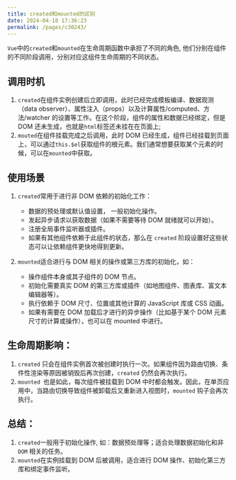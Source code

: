 ```yaml
---
title: created和mounted的区别
date: 2024-04-18 17:36:23
permalink: /pages/c30243/
---
```


`Vue`中的`created`和`mounted`在生命周期函数中承担了不同的角色, 他们分别在组件的不同阶段调用，分别对应这组件生命周期的不同状态。

## 调用时机

1. `created`在组件实例创建后立即调用，此时已经完成模板编译、数据观测（data observer）、属性注入（props）以及计算属性/computed、方法/watcher 的设置等工作。在这个阶段，组件的属性和数据已经绑定，但是 DOM 还未生成，也就是`html`标签还未挂在在页面上;
2. `mouted`在组件挂载完成之后调用，此时 DOM 已经生成，组件已经挂载到页面上，可以通过`this.$el`获取组件的根元素。我们通常想要获取某个元素的时候，可以在`mounted`中获取。

## 使用场景

1. `created`常用于进行非 DOM 依赖的初始化工作：

   - 数据的预处理或默认值设置， 一般初始化操作。
   - 发起异步请求以获取数据（如果不需要等待 DOM 就绪就可以开始）。
   - 注册全局事件监听器或插件。
   - 如果有其他组件依赖于此组件的状态，那么在 `created` 阶段设置好这些状态可以让依赖组件更快地得到更新。

2. `mounted`适合进行与 DOM 相关的操作或第三方库的初始化，如：
   - 操作组件本身或其子组件的 DOM 节点。
   - 初始化需要真实 DOM 的第三方库或插件（如地图组件、图表库、富文本编辑器等）。
   - 执行依赖于 DOM 尺寸、位置或其他计算的 JavaScript 库或 CSS 动画。
   - 如果有需要在 DOM 加载后才进行的异步操作（比如基于某个 DOM 元素尺寸的计算或操作），也可以在 mounted 中进行。

## 生命周期影响：

1. `created` 只会在组件实例首次被创建时执行一次。如果组件因为路由切换、条件性渲染等原因被销毁后再次创建，`created` 仍然会再次执行。
2. `mounted `也是如此，每次组件被挂载到 DOM 中时都会触发。因此，在单页应用中，当路由切换导致组件被卸载后又重新进入视图时，`mounted` 钩子会再次执行。

## 总结：

1. `created`一般用于初始化操作, 如：数据预处理等；适合处理数据初始化和非 `DOM` 相关的任务。
2. `mounted`在实例挂载到 DOM 后被调用，适合进行 DOM 操作、初始化第三方库和绑定事件监听。
